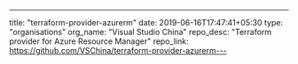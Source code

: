 ---
title: "terraform-provider-azurerm"
date: 2019-06-16T17:47:41+05:30
type: "organisations"
org_name: "Visual Studio China"
repo_desc: "Terraform provider for Azure Resource Manager"
repo_link: https://github.com/VSChina/terraform-provider-azurerm---